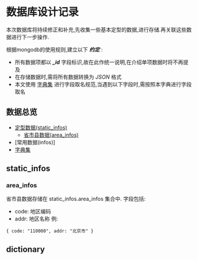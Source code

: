 # 数据库设计记录 # 
本次数据库将持续修正和补充,先收集一些基本定型的数据,进行存储.再关联这些数据进行下一步操作. 

根据mongodb的使用规则,建立以下 ***约定*** :
+ 所有数据项都以 ***\_id*** 字段标识,故在此作统一说明,在介绍单项数据时将不再提及
+ 在存储数据时,需将所有数据转换为 *JSON* 格式
+ 本文使用 [字典集](#dictionary) 进行字段取名规范,当遇到以下字段时,需按照本字典进行字段取名

## 数据总览 ## 
+ [定型数据(static_infos)](#static_infos)
  - [省市县数据(area_infos)](#area_infos)
+ [常用数据(infos)]
+ [字典集](#dictionary)

## static_infos ##

### area_infos ###
省市县数据存储在 static_infos.area_infos 集合中.
字段包括:
+ code: 地区编码
+ addr: 地区名称
例:
```
{ code: "110000", addr: "北京市" }
```


## dictionary ##